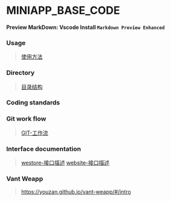 # MINIAPP_BASE_CODE

**Preview MarkDown: Vscode Install `Markdown Preview Enhanced`**


### Usage
>[使用方法](./doc/usage.md)


### Directory
>[目录结构](./doc/directory-tree.md)


### Coding standards

### Git work flow
>[GIT-工作流](./doc/git-work-flow.md)


### Interface documentation
>[westore-接口描述](./doc/api-westore.md)
>[website-接口描述](./doc/api-website.md)

### Vant Weapp
> https://youzan.github.io/vant-weapp/#/intro


